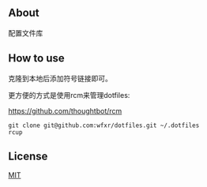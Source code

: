 ## About

配置文件库

## How to use

克隆到本地后添加符号链接即可。

更方便的方式是使用rcm来管理dotfiles:

https://github.com/thoughtbot/rcm

    git clone git@github.com:wfxr/dotfiles.git ~/.dotfiles
    rcup

## License
[MIT](LICENSE.txt)
